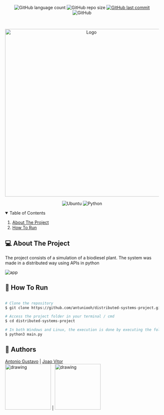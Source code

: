 <p align="center">
  <img alt="GitHub language count" src="https://img.shields.io/github/languages/count/antuniooh/distributed-systems-project">

  <img alt="GitHub repo size" src="https://img.shields.io/github/repo-size/antuniooh/distributed-systems-project">
  
  <a href="https://github.com/antuniooh/distributed-systems-project/commits/master">
    <img alt="GitHub last commit" src="https://img.shields.io/github/last-commit/antuniooh/distributed-systems-project">
  </a>
  
   <img alt="GitHub" src="https://img.shields.io/github/license/antuniooh/distributed-systems-project">
</p>

<!-- PROJECT LOGO -->
<br />
<p align="center">
  <a href="https://github.com/antuniooh/distributed-systems-project">
    <img src="https://inelpandzic.com/wp-content/uploads/2021/04/blockchain-3508589_1280-min.png" alt="Logo" width="550">
  </a>
</p>

<p align="center">
  <img alt="Ubuntu" src="https://img.shields.io/badge/Ubuntu-E95420?style=for-the-badge&logo=ubuntu&logoColor=white"/>
  <img alt="Python" src="https://img.shields.io/badge/python-%2314354C.svg?style=for-the-badge&logo=python&logoColor=white"/>
</p>

<!-- TABLE OF CONTENTS -->
<details open="open">
  <summary>Table of Contents</summary>
  <ol>
    <li>
      <a href="#-about-the-project">About The Project</a>
    </li>
    <li>
      <a href="#-how-to-run">How To Run</a>
    </li>
  </ol>
</details>


<!-- ABOUT THE PROJECT -->
## 💻 About The Project
The project consists of a simulation of a biodiesel plant. The system was made in a distributed way using APIs in python


![app](https://github.com/antuniooh/distributed-systems-project/blob/main/projeto.pngf)

<!-- HOW TO RUN -->
## 🚀 How To Run

```bash

# Clone the repository
$ git clone https://github.com/antuniooh/distributed-systems-project.git

# Access the project folder in your terminal / cmd
$ cd distributed-systems-project

# In both Windows and Linux, the execution is done by executing the following line in the terminal, or using an IDE of your choice.
$ python3 main.py


```

## 🤖 Authors

[Antonio Gustavo](https://github.com/antuniooh)           |  [Joao Vitor](https://github.com/JoaoDias-223)           
<img src="https://avatars.githubusercontent.com/u/51217271?v=4" alt="drawing" width="150"/>  |  <img src="https://avatars.githubusercontent.com/u/63318342?v=4" alt="drawing" width="150"/>
